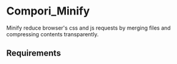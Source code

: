 Compori_Minify
==============

Minify reduce browser's css and js requests by merging files and compressing contents transparently. 

Requirements
------------

